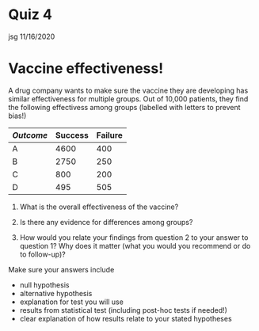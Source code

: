 Quiz 4
================
jsg
11/16/2020

# Vaccine effectiveness\!

A drug company wants to make sure the vaccine they are developing has
similar effectiveness for multiple groups. Out of 10,000 patients, they
find the following effectivess among groups (labelled with letters to
prevent bias\!)

| *Outcome* | Success | Failure |
| --------- | ------- | ------- |
| A         | 4600    | 400     |
| B         | 2750    | 250     |
| C         | 800     | 200     |
| D         | 495     | 505     |

1.  What is the overall effectiveness of the vaccine?

2.  Is there any evidence for differences among groups?

3.  How would you relate your findings from question 2 to your answer to
    question 1? Why does it matter (what you would you recommend or do
    to follow-up)?

Make sure your answers include

  - null hypothesis
  - alternative hypothesis
  - explanation for test you will use
  - results from statistical test (including post-hoc tests if needed\!)
  - clear explanation of how results relate to your stated hypotheses
